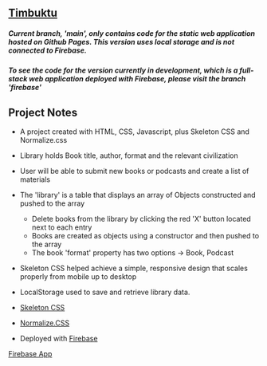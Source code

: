 <a href="https://soundwanders.github.io/timbuktu"><h2>Timbuktu</h2></a>

##### Current branch, 'main', only contains code for the static web application hosted on Github Pages. This version uses local storage and is not connected to Firebase.
##### To see the code for the version currently in development, which is a full-stack web application deployed with Firebase, please visit the branch 'firebase'
## Project Notes
  - A project created with HTML, CSS, Javascript, plus Skeleton CSS and Normalize.css
  - Library holds Book title, author, format and the relevant civilization
  - User will be able to submit new books or podcasts and create a list of materials
  - The 'library' is a table that displays an array of Objects constructed and pushed to the array
    - Delete books from the library by clicking the red 'X' button located next to each entry
    - Books are created as objects using a constructor and then pushed to the array
    - The book 'format' property has two options -> Book, Podcast
  - Skeleton CSS helped achieve a simple, responsive design that scales properly from mobile up to desktop
  - LocalStorage used to save and retrieve library data.

- <a href = "http://getskeleton.com">Skeleton CSS</a>
- <a href = "https://github.com/necolas/normalize.css/">Normalize.CSS</a>
- Deployed with <a href = "https://firebase.google.com/">Firebase</a>

<a href="https://timbuktu-42c57.web.app">Firebase App</a>